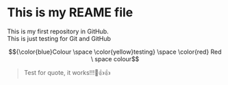 # **This is my REAME file**
<p>This is my first repository in GitHub. <br>
This is just testing for Git and GitHub 	<br>

$${\color{blue}Colour \space \color{yellow}testing} \space \color{red} Red \ space colour$$


> Test for quote, it works!!!🤡👍👍 </p>
